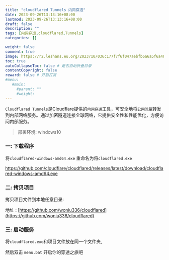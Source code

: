 ```yaml
---
title: "cloudflared Tunnels 内网穿透"
date: 2023-09-26T13:13:16+08:00
lastmod: 2023-09-26T13:13:16+08:00
draft: false
description: ""
tags: [内网穿透,cloudflared,Tunnels]
categories: []

weight: false
comment: true
image: https://r2.leshans.eu.org/2023/10/036c177f7f6f047aebfb6a6a5f6a4881.jpg
toc: true
autoCollapseToc: false # 是否自动折叠目录
contentCopyright: false
reward: false # 开启打赏
#menu:
   #main:
     #parent: ""
     #weight:
---
```


`Cloudflared Tunnels`是Cloudflare提供的`内网穿透`工具，可安全地将`公网流量`转发到内部网络服务。通过加密隧道连接全球网络，它提供安全性和性能优化，方便访问内部服务。

>部署环境: windows10

### 一: 下载程序

将`cloudflared-windows-amd64.exe` 重命名为将`cloudflared.exe`


https://github.com/cloudflare/cloudflared/releases/latest/download/cloudflared-windows-amd64.exe


### 二: 拷贝项目

拷贝项目文件到本地任意目录:

地址 : [https://github.com/woniu336/cloudflared](https://github.com/woniu336/cloudflared)

### 三: 启动服务

将`cloudflared.exe`和项目文件放在同一个文件夹,

然后双击 `menu.bat` 开启你的穿透之旅吧




<br>
